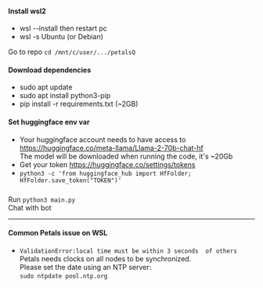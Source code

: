 #### Install wsl2
 - wsl --install then restart pc 
 - wsl -s Ubuntu (or Debian)

Go to repo
`cd /mnt/c/user/.../petalsQ`

#### Download dependencies
- sudo apt update
- sudo apt install python3-pip
- pip install -r requirements.txt (~2GB)

#### Set huggingface env var
- Your huggingface account needs to have access to https://huggingface.co/meta-llama/Llama-2-70b-chat-hf \
The model will be downloaded when running the code, it's ~20Gb
- Get your token https://huggingface.co/settings/tokens
- `python3 -c 'from huggingface_hub import HfFolder; HfFolder.save_token("TOKEN")'`

###
Run `python3 main.py`\
Chat with bot

---

#### Common Petals issue on WSL
- `ValidationError:local time must be within 3 seconds  of others`\
Petals needs clocks on all nodes to be synchronized.\
Please set the date using an NTP server:\
`sudo ntpdate pool.ntp.org`